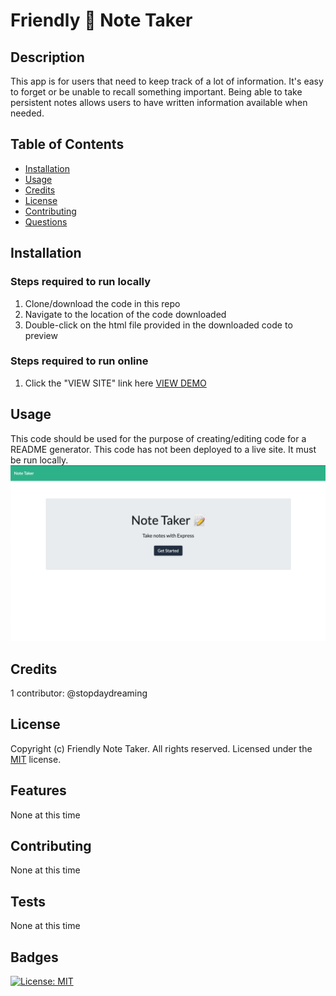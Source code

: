 # Friendly 📝 Note Taker

## Description
This app is for users that need to keep track of a lot of information. It's easy to forget or be unable to recall something important. Being able to take persistent notes allows users to have written information available when needed.

## Table of Contents
* [Installation](#installation)
* [Usage](#usage)
* [Credits](#credits)
* [License](#license)
* [Contributing](#contributing)
* [Questions](#questions)

## Installation
### Steps required to run locally
1. Clone/download the code in this repo
2. Navigate to the location of the code downloaded
3. Double-click on the html file provided in the downloaded code to preview
### Steps required to run online
1. Click the "VIEW SITE" link  here
[VIEW DEMO](https://friendly-note-taker.herokuapp.com/)  

## Usage 
This code should be used for the purpose of creating/editing code for a README generator. This code has not been deployed to a live site. It must be run locally.
![Note Taker](screenshot.png)


## Credits
1 contributor: @stopdaydreaming  

## License
Copyright (c) Friendly Note Taker. All rights reserved.
Licensed under the [MIT](LICENSE) license.

## Features
None at this time

## Contributing
None at this time

## Tests
None at this time  

## Badges
[![License: MIT](https://img.shields.io/badge/License-MIT-yellow.svg)](https://opensource.org/licenses/MIT)
